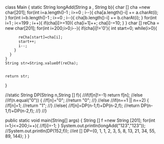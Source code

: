 class Main {
  static String longAdd(String a , String b){
    char [] cha =new char[201];
    for(int i=a.length()-1 ; i>=0 ; i--){
      cha[a.length()-i] += a.charAt(i);
    }
    for(int i=b.length()-1 ; i>=0 ; i--){
      cha[b.length()-i] += b.charAt(i);
    }
    for(int i=1 ; i<=199 ; i++){
      if(cha[i]>=10){
        cha[i+1]++;
        cha[i]-=10;
      }
    }
    char [] reCha = new char[201];
    for(int i=200;i>0;i--){
      if(cha[i]!='0'){
        int start=0;
        while(i>0){
          
          reCha[start]=cha[i];
          start++;
          i--;
        }
      } 
    }
    String str=String.valueOf(reCha);

    
    return str;
  }
  
  //static String DP(String n,String [] f){
    //if(f[n]!=-1) return f[n];
    //else
      //if(n.equal("0")) {
        //f[n]="0";
        //return "0";
      //}
      //else
        //if(n==1 || n==2) {
          //f[n]=1;
          //return "1";
        //}
        //else{
          //f[n]=DP(n-1,f)+DP(n-2,f);
          //return DP(n-1,f)+DP(n-2,f);
        //}
  //}
  
  public static void main(String[] args) {
    String [] f =new String [201];
    for(int i=1;i<=200;i++){
      //f[i]=-1;
    }
    System.out.println(longAdd("123","123"));
    //System.out.println(DP(152,f));
    //int [] DP={0, 1, 1, 2, 3, 5, 8, 13, 21, 34, 55, 89, 144};
  }
}
